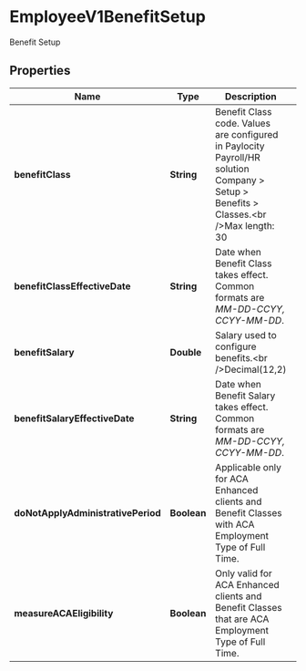 

# EmployeeV1BenefitSetup

Benefit Setup

## Properties

| Name | Type | Description | Notes |
|------------ | ------------- | ------------- | -------------|
|**benefitClass** | **String** | Benefit Class code. Values are configured in Paylocity Payroll/HR solution Company &gt; Setup &gt; Benefits &gt; Classes.&lt;br  /&gt;Max length: 30 |  [optional] |
|**benefitClassEffectiveDate** | **String** | Date when Benefit Class takes effect. Common formats are *MM-DD-CCYY, CCYY-MM-DD*. |  [optional] |
|**benefitSalary** | **Double** | Salary used to configure benefits.&lt;br  /&gt;Decimal(12,2) |  [optional] |
|**benefitSalaryEffectiveDate** | **String** | Date when Benefit Salary takes effect. Common formats are *MM-DD-CCYY, CCYY-MM-DD*. |  [optional] |
|**doNotApplyAdministrativePeriod** | **Boolean** | Applicable only for ACA Enhanced clients and Benefit Classes with ACA Employment Type of Full Time. |  [optional] |
|**measureACAEligibility** | **Boolean** | Only valid for ACA Enhanced clients and Benefit Classes that are ACA Employment Type of Full Time. |  [optional] |



